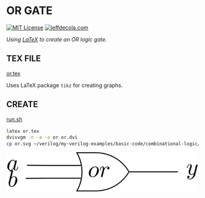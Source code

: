 # OR GATE

[![MIT License](https://img.shields.io/:license-mit-blue.svg)](https://jeffdecola.mit-license.org)
[![jeffdecola.com](https://img.shields.io/badge/website-jeffdecola.com-blue)](https://jeffdecola.com)

_Using
[LaTeX](https://github.com/JeffDeCola/my-cheat-sheets/tree/master/software/development/languages/latex-cheat-sheet/)
to create an OR logic gate._

## TEX FILE

[or.tex](https://github.com/JeffDeCola/my-latex-renders/blob/master/mathematics/applied/electrical-engineering/combinational-logic/or/or.tex)

Uses LaTeX package `tikz` for creating graphs.

## CREATE

[run.sh](https://github.com/JeffDeCola/my-latex-renders/blob/master/mathematics/applied/electrical-engineering/combinational-logic/or/run.sh)

```bash
latex or.tex
dvisvgm -n -a -o or or.dvi
cp or.svg ~/verilog/my-verilog-examples/basic-code/combinational-logic/or2/svgs/.

```

<p align="center">
    <img src="or.svg"
    align="middle"
</p>
